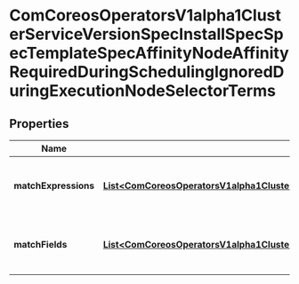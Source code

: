 
# ComCoreosOperatorsV1alpha1ClusterServiceVersionSpecInstallSpecSpecTemplateSpecAffinityNodeAffinityRequiredDuringSchedulingIgnoredDuringExecutionNodeSelectorTerms

## Properties
Name | Type | Description | Notes
------------ | ------------- | ------------- | -------------
**matchExpressions** | [**List&lt;ComCoreosOperatorsV1alpha1ClusterServiceVersionSpecInstallSpecSpecTemplateSpecAffinityNodeAffinityPreferenceMatchExpressions&gt;**](ComCoreosOperatorsV1alpha1ClusterServiceVersionSpecInstallSpecSpecTemplateSpecAffinityNodeAffinityPreferenceMatchExpressions.md) | A list of node selector requirements by node&#39;s labels. |  [optional]
**matchFields** | [**List&lt;ComCoreosOperatorsV1alpha1ClusterServiceVersionSpecInstallSpecSpecTemplateSpecAffinityNodeAffinityPreferenceMatchExpressions&gt;**](ComCoreosOperatorsV1alpha1ClusterServiceVersionSpecInstallSpecSpecTemplateSpecAffinityNodeAffinityPreferenceMatchExpressions.md) | A list of node selector requirements by node&#39;s fields. |  [optional]



